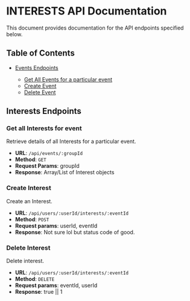 # INTERESTS API Documentation

This document provides documentation for the API endpoints specified below.

## Table of Contents

- [Events Endpoints](#interests-endpoints)

  - [Get All Events for a particular event](#get-all-interests-for-event)
  - [Create Event](#create-interest)
  - [Delete Event](#delete-interest)

## Interests Endpoints


### Get all Interests for event

Retrieve details of all Interests for a particular event.

- **URL**: `/api/events/:groupId`
- **Method**: `GET`
- **Request Params**: groupId
- **Response**: Array/List of Interest objects

### Create Interest

Create an Interest.

- **URL**: `/api/users/:userId/interests/:eventId`
- **Method**: `POST`
- **Request params**: userId, eventId
- **Response**: Not sure lol but status code of good.

### Delete Interest

Delete interest.

- **URL**: `/api/users/:userId/interests/:eventId`
- **Method**: `DELETE`
- **Request params**: eventId, userId
- **Response**: true || 1